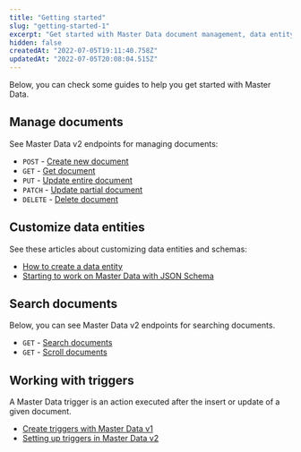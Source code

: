```yaml
---
title: "Getting started"
slug: "getting-started-1"
excerpt: "Get started with Master Data document management, data entity customization, and trigger utilization."
hidden: false
createdAt: "2022-07-05T19:11:40.758Z"
updatedAt: "2022-07-05T20:08:04.515Z"
---
```

Below, you can check some guides to help you get started with Master Data.

## Manage documents

See Master Data v2 endpoints for managing documents:

- `POST` - [Create new document](https://developers.vtex.com/docs/api-reference/master-data-api-v2#post-/api/dataentities/-dataEntityName-/documents)
- `GET` - [Get document](https://developers.vtex.com/docs/api-reference/master-data-api-v2#get-/api/dataentities/-dataEntityName-/documents/-id-) 
- `PUT` - [Update entire document](https://developers.vtex.com/docs/api-reference/master-data-api-v2#put-/api/dataentities/-dataEntityName-/documents/-id-) 
- `PATCH` - [Update partial document](https://developers.vtex.com/docs/api-reference/master-data-api-v2#patch-/api/dataentities/-dataEntityName-/documents/-id-)
- `DELETE` - [Delete document](https://developers.vtex.com/docs/api-reference/master-data-api-v2#delete-/api/dataentities/-dataEntityName-/documents/-id-)

## Customize data entities

See these articles about customizing data entities and schemas:

- [How to create a data entity](https://help.vtex.com/en/tutorial/creating-data-entity--tutorials_1265)
- [Starting to work on Master Data with JSON Schema](/docs/guides/starting-to-work-on-master-data-with-json-schema) 

## Search documents

Below, you can see Master Data v2 endpoints for searching documents.

- `GET` - [Search documents](https://developers.vtex.com/docs/api-reference/master-data-api-v2#get-/api/dataentities/-dataEntityName-/search) 
- `GET` - [Scroll documents](https://developers.vtex.com/docs/api-reference/master-data-api-v2#get-/api/dataentities/-dataEntityName-/scroll) 

## Working with triggers

A Master Data trigger is an action executed after the insert or update of a given document.

- [Create triggers with Master Data v1](https://help.vtex.com/en/tutorial/creating-trigger-in-master-data--tutorials_1270)
- [Setting up triggers in Master Data v2](https://developers.vtex.com/docs/guides/setting-up-triggers-in-master-data-v2)
